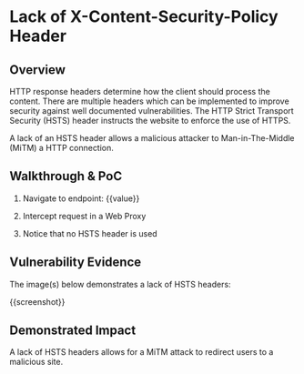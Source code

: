 # Lack of X-Content-Security-Policy Header

## Overview
HTTP response headers determine how the client should process the content. There are multiple headers which can be implemented to improve security against well documented vulnerabilities. The HTTP Strict Transport Security (HSTS) header instructs the website to enforce the use of HTTPS.
 
A lack of an HSTS header allows a malicious attacker to Man-in-The-Middle (MiTM) a HTTP connection.

## Walkthrough & PoC

1. Navigate to endpoint: {{value}}

1. Intercept request in a Web Proxy

1. Notice that no HSTS header is used


## Vulnerability Evidence

The image(s) below demonstrates a lack of HSTS headers:

{{screenshot}}

## Demonstrated Impact

A lack of HSTS headers allows for a MiTM attack to redirect users to a malicious site.

